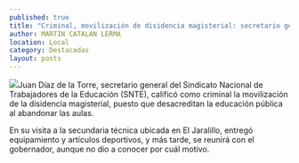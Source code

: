 ```yaml
---
published: true
title: "Criminal, movilización de disidencia magisterial: secretario general del SNTE"
author: MARTIN CATALAN LERMA
location: Local
category: Destacadas
layout: posts
---
```


![](http://i.imgur.com/ReeqpzMm.jpg)Juan Díaz de la Torre, secretario general del Sindicato Nacional de Trabajadores de la Educación (SNTE), calificó como criminal la movilización de la disidencia magisterial, puesto que desacreditan la educación pública al abandonar las aulas.

En su visita a la secundaria técnica ubicada en El Jaralillo, entregó equipamiento y artículos deportivos, y más tarde, se reunirá con el gobernador, aunque no dio a conocer por cuál motivo.
